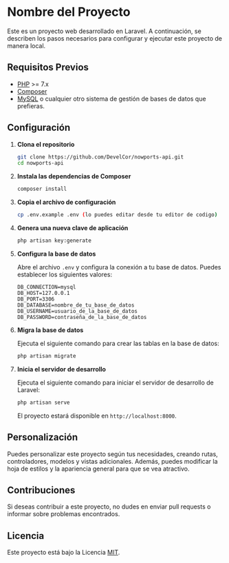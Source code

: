 # Nombre del Proyecto

Este es un proyecto web desarrollado en Laravel. A continuación, se describen los pasos necesarios para configurar y ejecutar este proyecto de manera local.

## Requisitos Previos

- [PHP](https://www.php.net/) >= 7.x
- [Composer](https://getcomposer.org/)
- [MySQL](https://www.mysql.com/) o cualquier otro sistema de gestión de bases de datos que prefieras.

## Configuración

1. **Clona el repositorio**

    ```bash
    git clone https://github.com/DevelCor/nowports-api.git
    cd nowports-api
    ```

2. **Instala las dependencias de Composer**

    ```bash
    composer install
    ```

3. **Copia el archivo de configuración**

    ```bash
    cp .env.example .env (lo puedes editar desde tu editor de codigo)
    ```

4. **Genera una nueva clave de aplicación**

    ```bash
    php artisan key:generate
    ```

5. **Configura la base de datos**

   Abre el archivo `.env` y configura la conexión a tu base de datos. Puedes establecer los siguientes valores:

    ```
    DB_CONNECTION=mysql
    DB_HOST=127.0.0.1
    DB_PORT=3306
    DB_DATABASE=nombre_de_tu_base_de_datos
    DB_USERNAME=usuario_de_la_base_de_datos
    DB_PASSWORD=contraseña_de_la_base_de_datos
    ```

6. **Migra la base de datos**

   Ejecuta el siguiente comando para crear las tablas en la base de datos:

    ```bash
    php artisan migrate
    ```

7. **Inicia el servidor de desarrollo**

   Ejecuta el siguiente comando para iniciar el servidor de desarrollo de Laravel:

    ```bash
    php artisan serve
    ```

   El proyecto estará disponible en `http://localhost:8000`.

## Personalización

Puedes personalizar este proyecto según tus necesidades, creando rutas, controladores, modelos y vistas adicionales. Además, puedes modificar la hoja de estilos y la apariencia general para que se vea atractivo.

## Contribuciones

Si deseas contribuir a este proyecto, no dudes en enviar pull requests o informar sobre problemas encontrados.

## Licencia

Este proyecto está bajo la Licencia [MIT](LICENSE).
